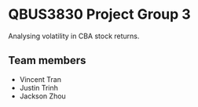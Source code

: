 
# QBUS3830 Project Group 3

Analysing volatility in CBA stock returns.

## Team members

- Vincent Tran
- Justin Trinh
- Jackson Zhou
